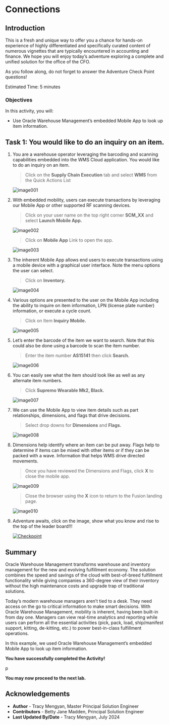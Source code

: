 # Connections

## Introduction

This is a fresh and unique way to offer you a chance for hands-on experience of highly differentiated and specifically curated content of numerous vignettes that are typically encountered in accounting and finance. We hope you will enjoy today’s adventure exploring a complete and unified solution for the office of the CFO.

As you follow along, do not forget to answer the Adventure Check Point questions! 


Estimated Time: 5 minutes


### Objectives

In this activity, you will:
* Use Oracle Warehouse Management’s embedded Mobile App to look up item information.  
 



## Task 1: You would like to do an inquiry on an item.  

1. You are a warehouse operator leveraging the barcoding and scanning capabilities embedded into the WMS Cloud application.  You would like to do an inquiry on an item.  

    > Click on the **Supply Chain Execution** tab and select **WMS** from the Quick Actions List

    ![image001](images/image001.png)



2. With embedded mobility, users can execute transactions by leveraging our Mobile App or other supported RF scanning devices.  

    > Click on your user name on the top right corner **SCM_XX** and select **Launch Mobile App.**   

    ![image002](images/image002.png)

    > Click on **Mobile App** Link to open the app.

    ![image003](images/image003.png)



3. The inherent Mobile App allows end users to execute transactions using a mobile device with a graphical user interface.  Note the menu options the user can select.

    > Click on **Inventory.**

    ![image004](images/image004.png)



4. Various options are presented to the user on the Mobile App including the ability to inquire on item information, LPN (license plate number) information, or execute a cycle count.

    > Click on Item **Inquiry Mobile.**

    ![image005](images/image005.png)



5. Let’s enter the barcode of the item we want to search.  Note that this could also be done using a barcode to scan the item number. 

    > Enter the item number **AS15141** then click **Search.**

    ![image006](images/image006.png)



6. You can easily see what the item should look like as well as any alternate item numbers.

    > Click **Supremo Wearable Mk2, Black.**

    ![image007](images/image007.png)



7. We can use the Mobile App to view item details such as part relationships, dimensions, and flags that drive decisions.

    > Select drop downs for **Dimensions** and **Flags.**

    ![image008](images/image008.png)



8. Dimensions help identify where an item can be put away.  Flags help to determine if items can be mixed with other items or if they can be packed with a wave.  Information that helps WMS drive directed movements. 

    > Once you have reviewed the Dimensions and Flags, click **X** to close the mobile app.

    ![image009](images/image009.png)

    > Close the browser using the **X** icon to return to the Fusion landing page.

    ![image010](images/image010.png)



9. Adventure awaits, click on the image, show what you know and rise to the top of the leader board!!!

    [![Checkpoint](images/cloud-adventure-checkpoint-image.png)](https://apex.oracle.com/pls/apex/f?p=159406:LOGIN_TEAM:::::CC:SCMCLOUDADVENTURE) 




## Summary

Oracle Warehouse Management transforms warehouse and inventory management for the new and evolving fulfillment economy. The solution combines the speed and savings of the cloud with best-of-breed fulfillment functionality while giving companies a 360-degree view of their inventory without the high maintenance costs and upgrade trap of traditional solutions.

Today’s modern warehouse managers aren’t tied to a desk. They need access on the go to critical information to make smart decisions. With Oracle Warehouse Management, mobility is inherent, having been built-in from day one. Managers can view real-time analytics and reporting while users can perform all the essential activities (pick, pack, load, ship/manifest support, kitting, de-kitting, etc.)
to power best-in-class fulfillment operations.

In this example, we used Oracle Warehouse Management’s embedded Mobile App to look up item information.  

**You have successfully completed the Activity!**


p



**You may now proceed to the next lab.**

## Acknowledgements
* **Author** - Tracy Mengyan, Master Principal Solution Engineer
* **Contributors** -  Betty Jane Madden, Principal Solution Engineer
* **Last Updated By/Date** - Tracy Mengyan, July 2024

